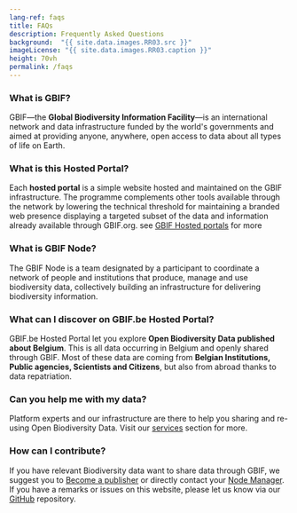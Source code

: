 ```yaml
---
lang-ref: faqs
title: FAQs
description: Frequently Asked Questions
background:  "{{ site.data.images.RR03.src }}"
imageLicense: "{{ site.data.images.RR03.caption }}"
height: 70vh
permalink: /faqs
---
```


### What is GBIF?

GBIF—the **Global Biodiversity Information Facility**—is an international network and data infrastructure funded by the world's governments and aimed at providing anyone, anywhere, open access to data about all types of life on Earth.

### What is this Hosted Portal?

Each **hosted portal** is a simple website hosted and maintained on the GBIF infrastructure. The programme complements other tools available through the network by lowering the technical threshold for maintaining a branded web presence displaying a targeted subset of the data and information already available through GBIF.org. see [GBIF Hosted portals](https://www.gbif.org/hosted-portals) for more

### What is GBIF Node?

The GBIF Node is a team designated by a participant to coordinate a network of people and institutions that produce, manage and use biodiversity data, collectively building an infrastructure for delivering biodiversity information.

### What can I discover on GBIF.be Hosted Portal?

GBIF.be Hosted Portal let you explore **Open Biodiversity Data published about Belgium**. This is all data occurring in Belgium and openly shared through GBIF.
Most of these data are coming from **Belgian Institutions, Public agencies, Scientists and Citizens**, but also from abroad thanks to data repatriation.

### Can you help me with my data?

Platform experts and our infrastructure are there to help you sharing and re-using Open Biodiversity Data. Visit our [services](/services) section for more.

### How can I contribute?

If you have relevant Biodiversity data want to share data through GBIF, we suggest you to [Become a publisher](https://www.gbif.org/become-a-publisher) or directly contact your [Node Manager](mailto:contact@biodivsersity.be).
If you have a remarks or issues on this website, please let us know via our [GitHub](https://github.com/gbif/hp-gbif-be) repository.
